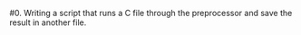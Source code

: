 #0. Writing a script that runs a C file through the preprocessor and save the result in another file.
